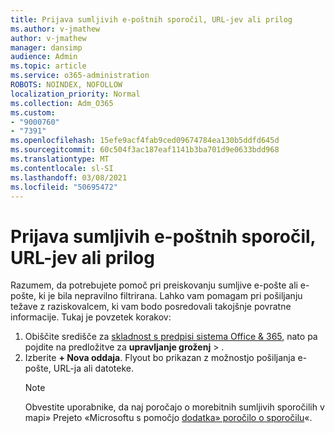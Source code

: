 ```yaml
---
title: Prijava sumljivih e-poštnih sporočil, URL-jev ali prilog
ms.author: v-jmathew
author: v-jmathew
manager: dansimp
audience: Admin
ms.topic: article
ms.service: o365-administration
ROBOTS: NOINDEX, NOFOLLOW
localization_priority: Normal
ms.collection: Adm_O365
ms.custom:
- "9000760"
- "7391"
ms.openlocfilehash: 15efe9acf4fab9ced09674784ea130b5ddfd645d
ms.sourcegitcommit: 60c504f3ac187eaf1141b3ba701d9e0633bdd968
ms.translationtype: MT
ms.contentlocale: sl-SI
ms.lasthandoff: 03/08/2021
ms.locfileid: "50695472"
---
```

# <a name="report-suspicious-emails-urls-or-attachments"></a>Prijava sumljivih e-poštnih sporočil, URL-jev ali prilog

Razumem, da potrebujete pomoč pri preiskovanju sumljive e-pošte ali e-pošte, ki je bila nepravilno filtrirana. Lahko vam pomagam pri pošiljanju težave z raziskovalcem, ki vam bodo posredovali takojšnje povratne informacije. Tukaj je povzetek korakov:

1. Obiščite središče za [skladnost s predpisi sistema Office & 365](https://go.microsoft.com/fwlink/p/?linkid=2077143), nato pa pojdite na predložitve za **upravljanje groženj**  >  [](https://go.microsoft.com/fwlink/?linkid=2101521).
2. Izberite **+ Nova oddaja**. Flyout bo prikazan z možnostjo pošiljanja e-pošte, URL-ja ali datoteke.
    > [!NOTE]
    > Obvestite uporabnike, da naj poročajo o morebitnih sumljivih sporočilih v mapi» Prejeto «Microsoftu s pomočjo [dodatka» poročilo o sporočilu](https://go.microsoft.com/fwlink/?linkid=2092385)«.
